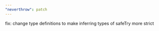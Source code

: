 ```yaml
---
"neverthrow": patch
---
```


fix: change type definitions to make inferring types of safeTry more strict
